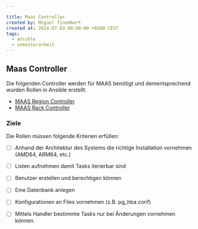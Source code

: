 ```yaml
---

title: Maas Controller
created by: Miguel Tinembart
created at: 2024-07-03 00:00:00 +0200 CEST
tags:
  - ansible
  - semesterarbeit
---
```


## Maas Controller

Die folgenden Controller werden für MAAS benötigt und dementsprechend wurden Rollen in Ansible erstellt.

- [MAAS Region Controller](https://github.com/migueltinembart/maas/tree/main/roles/regiond)
- [MAAS Rack Controller](https://github.com/migueltinembart/maas/tree/main/roles/rackd)

### Ziele

Die Rollen müssen folgende Kriterien erfüllen:

- [ ] Anhand der Architektur des Systems die richtige Installation vornehmen (AMD64, ARM64, etc.)
- [ ] Listen aufnehmen damit Tasks iterierbar sind
- [ ] Benutzer erstellen und berechtigen können
- [ ] Eine Datenbank anlegen
- [ ] Konfigurationen an Files vornehmen (z.B. pg_hba.conf)
- [ ] Mittels Handler bestimmte Tasks nur bei Änderungen vornehmen können.


